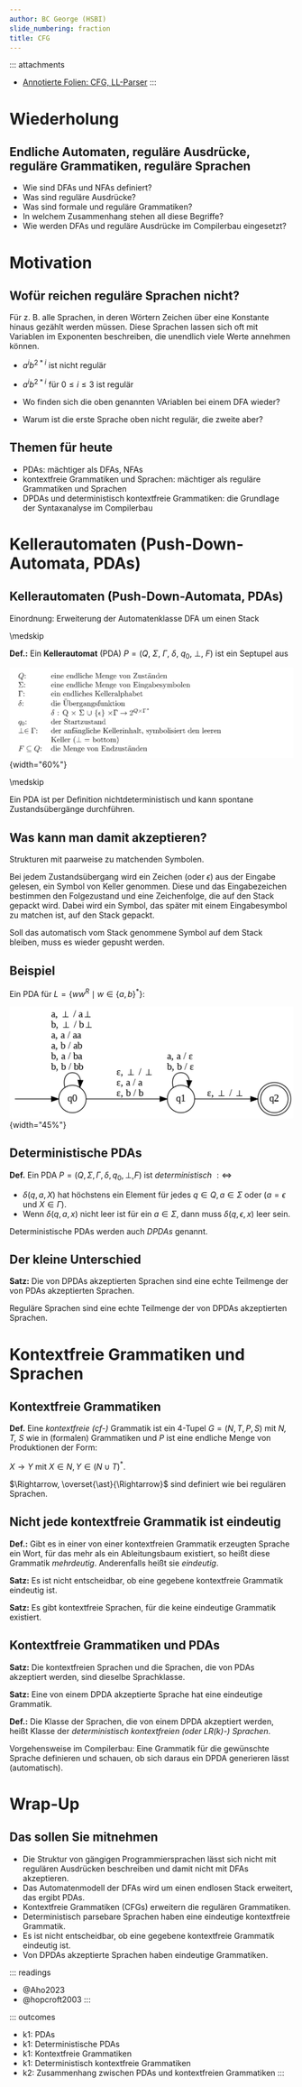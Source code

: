 ```yaml
---
author: BC George (HSBI)
slide_numbering: fraction
title: CFG
---
```


::: attachments
-   [Annotierte Folien: CFG,
    LL-Parser](https://github.com/Compiler-CampusMinden/AnnotatedSlides/blob/master/frontend_parsing_cfg.ann.ma.pdf)
:::

# Wiederholung

## Endliche Automaten, reguläre Ausdrücke, reguläre Grammatiken, reguläre Sprachen

-   Wie sind DFAs und NFAs definiert?
-   Was sind reguläre Ausdrücke?
-   Was sind formale und reguläre Grammatiken?
-   In welchem Zusammenhang stehen all diese Begriffe?
-   Wie werden DFAs und reguläre Ausdrücke im Compilerbau eingesetzt?

# Motivation

## Wofür reichen reguläre Sprachen nicht?

Für z. B. alle Sprachen, in deren Wörtern Zeichen über eine Konstante hinaus gezählt
werden müssen. Diese Sprachen lassen sich oft mit Variablen im Exponenten
beschreiben, die unendlich viele Werte annehmen können.

-   $a^ib^{2*i}$ ist nicht regulär

-   $a^ib^{2*i}$ für $0 \leq i \leq 3$ ist regulär

-   Wo finden sich die oben genannten VAriablen bei einem DFA wieder?

-   Warum ist die erste Sprache oben nicht regulär, die zweite aber?

## Themen für heute

-   PDAs: mächtiger als DFAs, NFAs
-   kontextfreie Grammatiken und Sprachen: mächtiger als reguläre Grammatiken und
    Sprachen
-   DPDAs und deterministisch kontextfreie Grammatiken: die Grundlage der
    Syntaxanalyse im Compilerbau

# Kellerautomaten (Push-Down-Automata, PDAs)

## Kellerautomaten (Push-Down-Automata, PDAs)

Einordnung: Erweiterung der Automatenklasse DFA um einen Stack

\medskip

**Def.:** Ein **Kellerautomat** (PDA)
$P = (Q,\ \Sigma,\ \Gamma,\  \delta,\ q_0,\ \perp,\ F)$ ist ein Septupel aus

![Definition eines PDAs](images/Def_PDA.png){width="60%"}

\medskip

Ein PDA ist per Definition nichtdeterministisch und kann spontane Zustandsübergänge
durchführen.

## Was kann man damit akzeptieren?

Strukturen mit paarweise zu matchenden Symbolen.

Bei jedem Zustandsübergang wird ein Zeichen (oder $\epsilon$) aus der Eingabe
gelesen, ein Symbol von Keller genommen. Diese und das Eingabezeichen bestimmen den
Folgezustand und eine Zeichenfolge, die auf den Stack gepackt wird. Dabei wird ein
Symbol, das später mit einem Eingabesymbol zu matchen ist, auf den Stack gepackt.

Soll das automatisch vom Stack genommene Symbol auf dem Stack bleiben, muss es wieder
gepusht werden.

## Beispiel

Ein PDA für $L=\lbrace ww^{R}\mid w\in \lbrace a,b\rbrace^{\ast}\rbrace$:

![](images/pda2.png){width="45%"}

## Deterministische PDAs

**Def.** Ein PDA $P = (Q, \Sigma, \Gamma, \delta, q_0, \perp, F)$ ist
*deterministisch* $: \Leftrightarrow$

-   $\delta(q, a, X)$ hat höchstens ein Element für jedes $q \in Q, a \in\Sigma$ oder
    $(a = \epsilon$ und $X \in \Gamma)$.
-   Wenn $\delta (q, a, x)$ nicht leer ist für ein $a \in \Sigma$, dann muss
    $\delta (q, \epsilon, x)$ leer sein.

Deterministische PDAs werden auch *DPDAs* genannt.

## Der kleine Unterschied

**Satz:** Die von DPDAs akzeptierten Sprachen sind eine echte Teilmenge der von PDAs
akzeptierten Sprachen.

Reguläre Sprachen sind eine echte Teilmenge der von DPDAs akzeptierten Sprachen.

# Kontextfreie Grammatiken und Sprachen

## Kontextfreie Grammatiken

**Def.** Eine *kontextfreie (cf-)* Grammatik ist ein 4-Tupel $G = (N, T, P, S)$ mit
*N, T, S* wie in (formalen) Grammatiken und *P* ist eine endliche Menge von
Produktionen der Form:

$X \rightarrow Y$ mit $X \in N, Y \in {(N \cup T)}^{\ast}$.

$\Rightarrow, \overset{\ast}{\Rightarrow}$ sind definiert wie bei regulären Sprachen.

## Nicht jede kontextfreie Grammatik ist eindeutig

**Def.:** Gibt es in einer von einer kontextfreien Grammatik erzeugten Sprache ein
Wort, für das mehr als ein Ableitungsbaum existiert, so heißt diese Grammatik
*mehrdeutig*. Anderenfalls heißt sie *eindeutig*.

**Satz:** Es ist nicht entscheidbar, ob eine gegebene kontextfreie Grammatik
eindeutig ist.

**Satz:** Es gibt kontextfreie Sprachen, für die keine eindeutige Grammatik
existiert.

## Kontextfreie Grammatiken und PDAs

**Satz:** Die kontextfreien Sprachen und die Sprachen, die von PDAs akzeptiert
werden, sind dieselbe Sprachklasse.

**Satz:** Eine von einem DPDA akzeptierte Sprache hat eine eindeutige Grammatik.

**Def.:** Die Klasse der Sprachen, die von einem DPDA akzeptiert werden, heißt Klasse
der *deterministisch kontextfreien (oder LR(k)-) Sprachen*.

Vorgehensweise im Compilerbau: Eine Grammatik für die gewünschte Sprache definieren
und schauen, ob sich daraus ein DPDA generieren lässt (automatisch).

# Wrap-Up

## Das sollen Sie mitnehmen

-   Die Struktur von gängigen Programmiersprachen lässt sich nicht mit regulären
    Ausdrücken beschreiben und damit nicht mit DFAs akzeptieren.
-   Das Automatenmodell der DFAs wird um einen endlosen Stack erweitert, das ergibt
    PDAs.
-   Kontextfreie Grammatiken (CFGs) erweitern die regulären Grammatiken.
-   Deterministisch parsebare Sprachen haben eine eindeutige kontextfreie Grammatik.
-   Es ist nicht entscheidbar, ob eine gegebene kontextfreie Grammatik eindeutig ist.
-   Von DPDAs akzeptierte Sprachen haben eindeutige Grammatiken.

::: readings
-   @Aho2023
-   @hopcroft2003
:::

::: outcomes
-   k1: PDAs
-   k1: Deterministische PDAs
-   k1: Kontextfreie Grammatiken
-   k1: Deterministisch kontextfreie Grammatiken
-   k2: Zusammenhang zwischen PDAs und kontextfreien Grammatiken
:::
